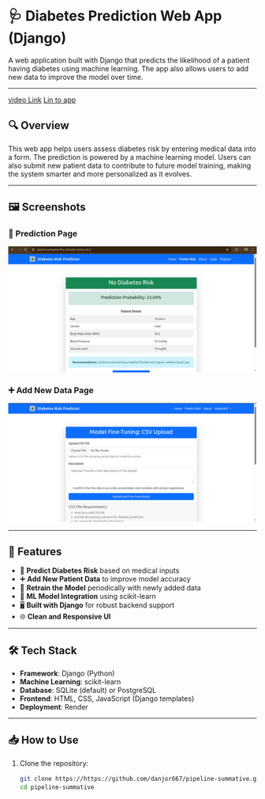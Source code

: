 # 🩺 Diabetes Prediction Web App (Django)

A web application built with Django that predicts the likelihood of a patient having diabetes using machine learning. The app also allows users to add new data to improve the model over time.

---

[video Link](https://drive.google.com/file/d/13ek1eVZHw82VP5AY05fypyN8-6Cpajhi/view?usp=sharing)
[Lin to app](https://pipeline-summative-fkuc.onrender.com)

## 🔍 Overview

This web app helps users assess diabetes risk by entering medical data into a form. The prediction is powered by a machine learning model. Users can also submit new patient data to contribute to future model training, making the system smarter and more personalized as it evolves.

---

## 🖼️ Screenshots

### 🔮 Prediction Page

![Prediction Page](images/Screenshot%20from%202025-04-04%2018-25-56.png)

### ➕ Add New Data Page

![Add Data Page](images/Screenshot%20from%202025-04-04%2019-37-18.png)

---

## 🚀 Features

- 🔮 **Predict Diabetes Risk** based on medical inputs  
- ➕ **Add New Patient Data** to improve model accuracy  
- 🔁 **Retrain the Model** periodically with newly added data  
- 🧠 **ML Model Integration** using scikit-learn  
- 🖥️ **Built with Django** for robust backend support  
- 🌐 **Clean and Responsive UI**  

---

## 🛠️ Tech Stack

- **Framework**: Django (Python)  
- **Machine Learning**: scikit-learn  
- **Database**: SQLite (default) or PostgreSQL  
- **Frontend**: HTML, CSS, JavaScript (Django templates)  
- **Deployment**: Render 

---

## 📥 How to Use

1. Clone the repository:

   ```bash
   git clone https://https://github.com/danjor667/pipeline-summative.git
   cd pipeline-summative
